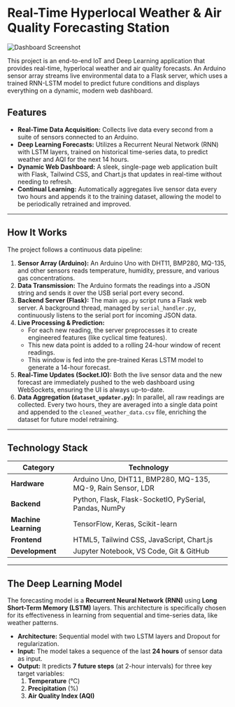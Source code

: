 # Real-Time Hyperlocal Weather & Air Quality Forecasting Station

![Dashboard Screenshot](path/to/your/screenshot.jpg) <!-- **Important:** Replace this path with the actual path to your screenshot after you upload it to your repo -->

This project is an end-to-end IoT and Deep Learning application that provides real-time, hyperlocal weather and air quality forecasts. An Arduino sensor array streams live environmental data to a Flask server, which uses a trained RNN-LSTM model to predict future conditions and displays everything on a dynamic, modern web dashboard.

## Features

-   **Real-Time Data Acquisition:** Collects live data every second from a suite of sensors connected to an Arduino.
-   **Deep Learning Forecasts:** Utilizes a Recurrent Neural Network (RNN) with LSTM layers, trained on historical time-series data, to predict weather and AQI for the next 14 hours.
-   **Dynamic Web Dashboard:** A sleek, single-page web application built with Flask, Tailwind CSS, and Chart.js that updates in real-time without needing to refresh.
-   **Continual Learning:** Automatically aggregates live sensor data every two hours and appends it to the training dataset, allowing the model to be periodically retrained and improved.

---

## How It Works

The project follows a continuous data pipeline:

1.  **Sensor Array (Arduino):** An Arduino Uno with DHT11, BMP280, MQ-135, and other sensors reads temperature, humidity, pressure, and various gas concentrations.
2.  **Data Transmission:** The Arduino formats the readings into a JSON string and sends it over the USB serial port every second.
3.  **Backend Server (Flask):** The main `app.py` script runs a Flask web server. A background thread, managed by `serial_handler.py`, continuously listens to the serial port for incoming JSON data.
4.  **Live Processing & Prediction:**
    * For each new reading, the server preprocesses it to create engineered features (like cyclical time features).
    * This new data point is added to a rolling 24-hour window of recent readings.
    * This window is fed into the pre-trained Keras LSTM model to generate a 14-hour forecast.
5.  **Real-Time Updates (Socket.IO):** Both the live sensor data and the new forecast are immediately pushed to the web dashboard using WebSockets, ensuring the UI is always up-to-date.
6.  **Data Aggregation (`dataset_updater.py`):** In parallel, all raw readings are collected. Every two hours, they are averaged into a single data point and appended to the `cleaned_weather_data.csv` file, enriching the dataset for future model retraining.

---

## Technology Stack

| Category          | Technology                                                              |
| ----------------- | ----------------------------------------------------------------------- |
| **Hardware** | Arduino Uno, DHT11, BMP280, MQ-135, MQ-9, Rain Sensor, LDR                |
| **Backend** | Python, Flask, Flask-SocketIO, PySerial, Pandas, NumPy                  |
| **Machine Learning**| TensorFlow, Keras, Scikit-learn                                         |
| **Frontend** | HTML5, Tailwind CSS, JavaScript, Chart.js                               |
| **Development** | Jupyter Notebook, VS Code, Git & GitHub                                 |

---

## The Deep Learning Model

The forecasting model is a **Recurrent Neural Network (RNN)** using **Long Short-Term Memory (LSTM)** layers. This architecture is specifically chosen for its effectiveness in learning from sequential and time-series data, like weather patterns.

-   **Architecture:** Sequential model with two LSTM layers and Dropout for regularization.
-   **Input:** The model takes a sequence of the last **24 hours** of sensor data as input.
-   **Output:** It predicts **7 future steps** (at 2-hour intervals) for three key target variables:
    1.  **Temperature** (°C)
    2.  **Precipitation** (%)
    3.  **Air Quality Index (AQI)**

